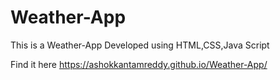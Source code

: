 # Weather-App
This is a Weather-App Developed using HTML,CSS,Java Script

Find it here https://ashokkantamreddy.github.io/Weather-App/
